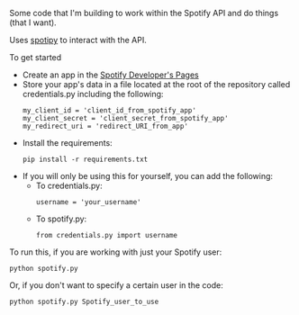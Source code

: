 Some code that I'm building to work within the Spotify API and do things (that I want).

Uses [spotipy](https://spotipy.readthedocs.io) to interact with the API.

To get started
- Create an app in the [Spotify Developer's Pages](https://developer.spotify.com/documentation/general/guides/app-settings/)
- Store your app's data in a file located at the root of the repository called credentials.py including the following:
    ```
    my_client_id = 'client_id_from_spotify_app'
    my_client_secret = 'client_secret_from_spotify_app'
    my_redirect_uri = 'redirect_URI_from_app'
    ```
- Install the requirements:
  ```
  pip install -r requirements.txt
  ```
- If you will only be using this for yourself, you can add the following:
  - To credentials.py:
    ```
    username = 'your_username'
    ```
  - To spotify.py:
    ```
    from credentials.py import username
    ```
 
 
To run this, if you are working with just your Spotify user:
 ```
 python spotify.py
 ```
Or, if you don't want to specify a certain user in the code:
  ```
  python spotify.py Spotify_user_to_use
  ```

